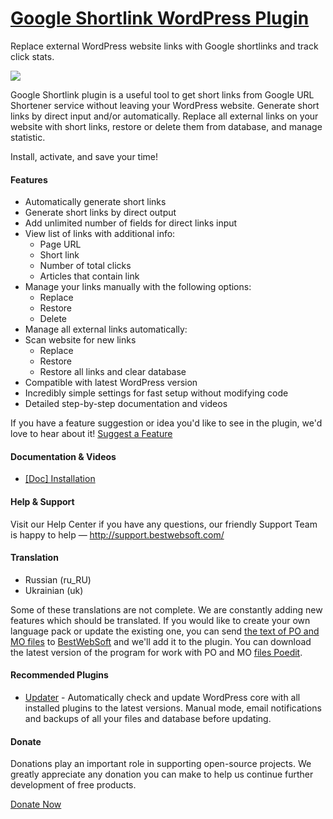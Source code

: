 <a href="http://bestwebsoft.com/products/google-shortlink/" target=_blank>Google Shortlink WordPress Plugin</a>
========================

Replace external WordPress website links with Google shortlinks and track click stats.

<img src="http://bestwebsoft.com/wp-content/uploads/2014/09/shortlink-banner-website1.jpg" />

<p>Google Shortlink plugin is a useful tool to get short links from Google URL Shortener service without leaving your WordPress website. Generate short links by direct input and/or automatically. Replace all external links on your website with short links, restore or delete them from database, and manage statistic.</p>

<p>Install, activate, and save your time!</p>


<div class='video'></div>


<h4>Features</h4>

<ul>
<li>Automatically generate short links </li>
<li>Generate short links by direct output</li>
<li>Add unlimited number of fields for direct links input</li>
<li>View list of links with additional info:

<ul>
<li>Page URL</li>
<li>Short link</li>
<li>Number of total clicks</li>
<li>Articles that contain link</li>
</ul></li>
<li>Manage your links manually with the following options:

<ul>
<li>Replace</li>
<li>Restore</li>
<li>Delete</li>
</ul></li>
<li>Manage all external links automatically:</li>
<li>Scan website for new links

<ul>
<li>Replace </li>
<li>Restore </li>
<li>Restore all links and clear database</li>
</ul></li>
<li>Compatible with latest WordPress version</li>
<li>Incredibly simple settings for fast setup without modifying code</li>
<li>Detailed step-by-step documentation and videos</li>
</ul>

<p>If you have a feature suggestion or idea you'd like to see in the plugin, we'd love to hear about it! <a href="http://support.bestwebsoft.com/hc/en-us/requests/new">Suggest a Feature</a></p>

<h4>Documentation &#38; Videos</h4>

<ul>
<li><a href="https://docs.google.com/document/d/1DAvJCKv4sj2wxBQmWVKtABYk3kwkTS_cKhJIiPGlG3o/">[Doc] Installation</a></li>
</ul>

<h4>Help &#38; Support</h4>

<p>Visit our Help Center if you have any questions, our friendly Support Team is happy to help &#8212; <a href="http://support.bestwebsoft.com/">http://support.bestwebsoft.com/</a></p>

<h4>Translation</h4>

<ul>
<li>Russian (ru_RU)</li>
<li>Ukrainian (uk)</li>
</ul>

<p>Some of these translations are not complete. We are constantly adding new features which should be translated. If you would like to create your own language pack or update the existing one, you can send <a href="http://codex.wordpress.org/Translating_WordPress">the text of PO and MO files</a> to <a href="http://support.bestwebsoft.com/hc/en-us/requests/new">BestWebSoft</a> and we'll add it to the plugin. You can download the latest version of the program for work with PO and MO <a href="http://www.poedit.net/download.php">files Poedit</a>.</p>

<h4>Recommended Plugins</h4>

<ul>
<li><a href="http://bestwebsoft.com/products/wordpress/plugins/updater/?k=ed72e881dcfb65a3487b083775c694c1">Updater</a> - Automatically check and update WordPress core with all installed plugins to the latest versions. Manual mode, email notifications and backups of all your files and database before updating.</li>
</ul>

<h4>Donate</h4>

<p>Donations play an important role in supporting open-source projects. We greatly appreciate any donation you can make to help us continue further development of free products.</p>

<p><a href="http://bestwebsoft.com/donate/">Donate Now</a></p>